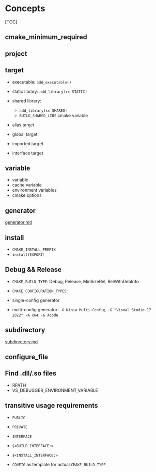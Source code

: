 # Concepts

[TOC]

## cmake_minimum_required

## project

## target

- executable: `add_executable()`
- static library: `add_library(xx STATIC)`
- shared library: 
    - `add_library(xx SHARED)`
    - `BUILD_SHARED_LIBS` cmake variable

- alias target
- global target
- imported target
- interface target

## variable

- variable
- cache variable
- environment variables
- cmake options

## generator

[generator.md](generator.md)

## install

- `CMAKE_INSTALL_PREFIX`
- `install(EXPORT)`

## Debug && Release

- `CMAKE_BUILD_TYPE`: Debug, Release, MinSizeRel, RelWithDebInfo
- `CMAKE_CONFIGURATION_TYPES`:

- single-config generator
- multi-config generator: `-G Ninja Multi-Config`, `-G "Visual Studio 17 2022" -A x64`, `-G Xcode`


## subdirectory

[subdirectory.md](subdirectory.md)

## configure_file

## Find .dll/.so files

- RPATH
- VS_DEBUGGER_ENVIRONMENT_VARIABLE

## transitive usage requirements

- `PUBLIC`
- `PRIVATE`
- `INTERFACE`

- `$<BUILD_INTERFACE:>`
- `$<INSTALL_INTERFACE:>`
- `CONFIG` as template for actual `CMAKE_BUILD_TYPE`